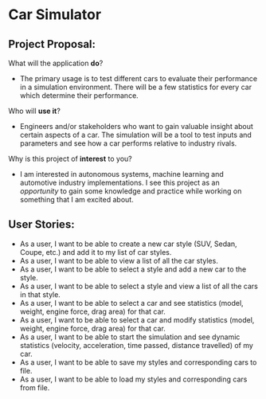 # Car Simulator

## Project Proposal:
What will the application **do**?
- The primary usage is to test different cars to evaluate their performance in a simulation environment. There will be a few statistics for every car which determine their performance.

Who will **use it**?
- Engineers and/or stakeholders who want to gain valuable insight about certain aspects of a car. The simulation will be a tool to test inputs and parameters and see how a car performs relative to industry rivals.

Why is this project of **interest** to you?
- I am interested in autonomous systems, machine learning and automotive industry implementations. I see this project as an *opportunity* to gain some knowledge and practice while working on something that I am excited about.

## User Stories:
- As a user, I want to be able to create a new car style (SUV, Sedan, Coupe, etc.) and add it to my list of car styles.
- As a user, I want to be able to view a list of all the car styles.
- As a user, I want to be able to select a style and add a new car to the style.
- As a user, I want to be able to select a style and view a list of all the cars in that style.
- As a user, I want to be able to select a car and see statistics (model, weight, engine force, drag area) for that car.
- As a user, I want to be able to select a car and modify statistics (model, weight, engine force, drag area) for that car.
- As a user, I want to be able to start the simulation and see dynamic statistics (velocity, acceleration, time passed, distance travelled) of my car.
- As a user, I want to be able to save my styles and corresponding cars to file. 
- As a user, I want to be able to load my styles and corresponding cars from file.
